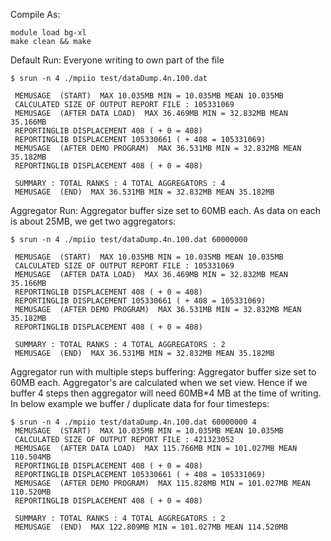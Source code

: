 Compile As:

```
module load bg-xl
make clean && make
```

Default Run: Everyone writing to own part of the file

```
$ srun -n 4 ./mpiio test/dataDump.4n.100.dat

 MEMUSAGE  (START)  MAX 10.035MB MIN = 10.035MB MEAN 10.035MB
 CALCULATED SIZE OF OUTPUT REPORT FILE : 105331069
 MEMUSAGE  (AFTER DATA LOAD)  MAX 36.469MB MIN = 32.832MB MEAN 35.166MB
 REPORTINGLIB DISPLACEMENT 408 ( + 0 = 408)
 REPORTINGLIB DISPLACEMENT 105330661 ( + 408 = 105331069)
 MEMUSAGE  (AFTER DEMO PROGRAM)  MAX 36.531MB MIN = 32.832MB MEAN 35.182MB
 REPORTINGLIB DISPLACEMENT 408 ( + 0 = 408)

 SUMMARY : TOTAL RANKS : 4 TOTAL AGGREGATORS : 4
 MEMUSAGE  (END)  MAX 36.531MB MIN = 32.832MB MEAN 35.182MB

```

Aggregator Run: Aggregator buffer size set to 60MB each. As data on each is about 25MB, we get two aggregators:

```
$ srun -n 4 ./mpiio test/dataDump.4n.100.dat 60000000

 MEMUSAGE  (START)  MAX 10.035MB MIN = 10.035MB MEAN 10.035MB
 CALCULATED SIZE OF OUTPUT REPORT FILE : 105331069
 MEMUSAGE  (AFTER DATA LOAD)  MAX 36.469MB MIN = 32.832MB MEAN 35.166MB
 REPORTINGLIB DISPLACEMENT 408 ( + 0 = 408)
 REPORTINGLIB DISPLACEMENT 105330661 ( + 408 = 105331069)
 MEMUSAGE  (AFTER DEMO PROGRAM)  MAX 36.531MB MIN = 32.832MB MEAN 35.182MB
 REPORTINGLIB DISPLACEMENT 408 ( + 0 = 408)

 SUMMARY : TOTAL RANKS : 4 TOTAL AGGREGATORS : 2
 MEMUSAGE  (END)  MAX 36.531MB MIN = 32.832MB MEAN 35.182MB
```

Aggregator run with multiple steps buffering: Aggregator buffer size set to 60MB each. Aggregator's are calculated when we set view. Hence if we buffer 4 steps then aggregator will need 60MB*4 MB at the time of writing. In below example we buffer / duplicate data for four timesteps:

```
$ srun -n 4 ./mpiio test/dataDump.4n.100.dat 60000000 4
 MEMUSAGE  (START)  MAX 10.035MB MIN = 10.035MB MEAN 10.035MB
 CALCULATED SIZE OF OUTPUT REPORT FILE : 421323052
 MEMUSAGE  (AFTER DATA LOAD)  MAX 115.766MB MIN = 101.027MB MEAN 110.504MB
 REPORTINGLIB DISPLACEMENT 408 ( + 0 = 408)
 REPORTINGLIB DISPLACEMENT 105330661 ( + 408 = 105331069)
 MEMUSAGE  (AFTER DEMO PROGRAM)  MAX 115.828MB MIN = 101.027MB MEAN 110.520MB
 REPORTINGLIB DISPLACEMENT 408 ( + 0 = 408)

 SUMMARY : TOTAL RANKS : 4 TOTAL AGGREGATORS : 2
 MEMUSAGE  (END)  MAX 122.809MB MIN = 101.027MB MEAN 114.520MB
```
